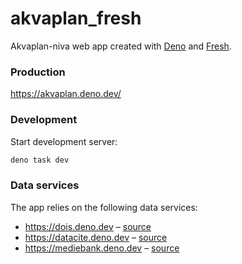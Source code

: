 # akvaplan_fresh

Akvaplan-niva web app created with [Deno](https://deno.land) and [Fresh](https://fresh.deno.dev/).

### Production

https://akvaplan.deno.dev/

### Development

Start development server:

```sh
deno task dev
```

### Data services
The app relies on the following data services:

- https://dois.deno.dev – [source](https://github.com/akvaplan-niva/dois)
- https://datacite.deno.dev – [source](https://github.com/akvaplan-niva/datacite)
- https://mediebank.deno.dev – [source](https://github.com/akvaplan-niva/ntb_mediebank)
